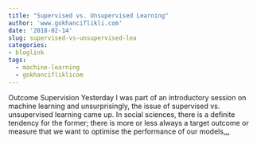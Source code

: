 ```yaml
---
title: "Supervised vs. Unsupervised Learning"
author: 'www.gokhanciflikli.com'
date: '2018-02-14'
slug: supervised-vs-unsupervised-lea
categories:
- bloglink
tags:
  - machine-learning
  - gokhancifliklicom
---
```


Outcome Supervision Yesterday I was part of an introductory session on machine learning and unsurprisingly, the issue of supervised vs. unsupervised learning came up. In social sciences, there is a definite tendency for the former; there is more or less always a target outcome or measure that we want to optimise the performance of our models[... <i class="fas fa-external-link-alt"></i>](https://www.gokhan.io/post/learning-brexit/)

